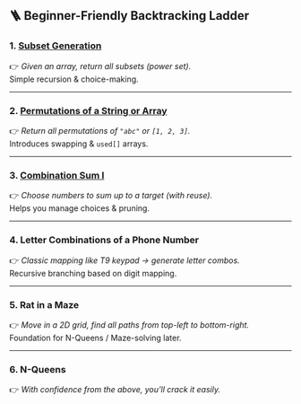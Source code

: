## 🪜 Beginner-Friendly Backtracking Ladder

### 1. [Subset Generation](https://github.com/harikrishnapanicker/LetsLearn/blob/main/BackTracking/SubsetGeneration.java)
👉 *Given an array, return all subsets (power set).*  
Simple recursion & choice-making.

---

### 2. [Permutations of a String or Array](https://github.com/harikrishnapanicker/LetsLearn/blob/main/BackTracking/Permutations.java)
👉 *Return all permutations of `"abc"` or `[1, 2, 3]`.*  
Introduces swapping & `used[]` arrays.

---

### 3. [Combination Sum I](https://github.com/harikrishnapanicker/LetsLearn/blob/main/BackTracking/CombinationSum.java)
👉 *Choose numbers to sum up to a target (with reuse).*  
Helps you manage choices & pruning.

---

### 4. Letter Combinations of a Phone Number
👉 *Classic mapping like T9 keypad → generate letter combos.*  
Recursive branching based on digit mapping.

---

### 5. Rat in a Maze
👉 *Move in a 2D grid, find all paths from top-left to bottom-right.*  
Foundation for N-Queens / Maze-solving later.

---

### 6. N-Queens
👉 *With confidence from the above, you’ll crack it easily.*
